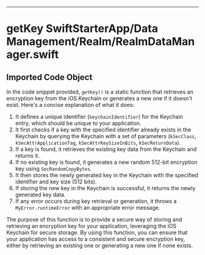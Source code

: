 
  
  
---
# getKey SwiftStarterApp/Data Management/Realm/RealmDataManager.swift
## Imported Code Object
In the code snippet provided, `getKey()` is a static function that retrieves an encryption key from the iOS Keychain or generates a new one if it doesn't exist. Here's a concise explanation of what it does:

1. It defines a unique identifier (`keychainIdentifier`) for the Keychain entry, which should be unique to your application.
2. It first checks if a key with the specified identifier already exists in the Keychain by querying the Keychain with a set of parameters (`kSecClass`, `kSecAttrApplicationTag`, `kSecAttrKeySizeInBits`, `kSecReturnData`).
3. If a key is found, it retrieves the existing key data from the Keychain and returns it.
4. If no existing key is found, it generates a new random 512-bit encryption key using `SecRandomCopyBytes`.
5. It then stores the newly generated key in the Keychain with the specified identifier and key size (512 bits).
6. If storing the new key in the Keychain is successful, it returns the newly generated key data.
7. If any error occurs during key retrieval or generation, it throws a `MyError.runtimeError` with an appropriate error message.

The purpose of this function is to provide a secure way of storing and retrieving an encryption key for your application, leveraging the iOS Keychain for secure storage. By using this function, you can ensure that your application has access to a consistent and secure encryption key, either by retrieving an existing one or generating a new one if none exists.

  
  